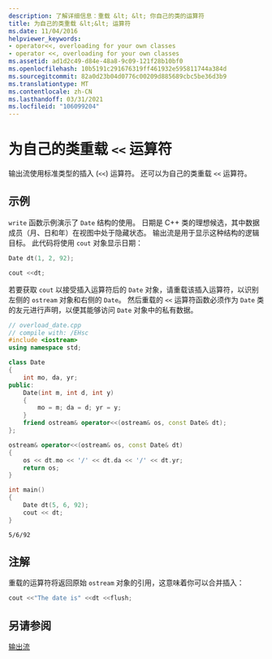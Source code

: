```yaml
---
description: 了解详细信息：重载 &lt; &lt; 你自己的类的运算符
title: 为自己的类重载 &lt;&lt; 运算符
ms.date: 11/04/2016
helpviewer_keywords:
- operator<<, overloading for your own classes
- operator <<, overloading for your own classes
ms.assetid: ad1d2c49-d84e-48a8-9c09-121f28b10bf0
ms.openlocfilehash: 10b5191c291676319ff461932e595811744a384d
ms.sourcegitcommit: 82a0d23b04d0776c00209d885689cbc5be36d3b9
ms.translationtype: MT
ms.contentlocale: zh-CN
ms.lasthandoff: 03/31/2021
ms.locfileid: "106099204"
---
```

# <a name="overloading-the--operator-for-your-own-classes"></a>为自己的类重载 `<<` 运算符

输出流使用标准类型的插入 (`<<`) 运算符。 还可以为自己的类重载 `<<` 运算符。

## <a name="example"></a>示例

`write` 函数示例演示了 `Date` 结构的使用。 日期是 C++ 类的理想候选，其中数据成员（月、日和年）在视图中处于隐藏状态。 输出流是用于显示这种结构的逻辑目标。 此代码将使用 `cout` 对象显示日期：

```cpp
Date dt(1, 2, 92);

cout <<dt;
```

若要获取 `cout` 以接受插入运算符后的 `Date` 对象，请重载该插入运算符，以识别左侧的 `ostream` 对象和右侧的 `Date`。 然后重载的 `<<` 运算符函数必须作为 `Date` 类的友元进行声明，以便其能够访问 `Date` 对象中的私有数据。

```cpp
// overload_date.cpp
// compile with: /EHsc
#include <iostream>
using namespace std;

class Date
{
    int mo, da, yr;
public:
    Date(int m, int d, int y)
    {
        mo = m; da = d; yr = y;
    }
    friend ostream& operator<<(ostream& os, const Date& dt);
};

ostream& operator<<(ostream& os, const Date& dt)
{
    os << dt.mo << '/' << dt.da << '/' << dt.yr;
    return os;
}

int main()
{
    Date dt(5, 6, 92);
    cout << dt;
}
```

```Output
5/6/92
```

## <a name="remarks"></a>注解

重载的运算符将返回原始 `ostream` 对象的引用，这意味着你可以合并插入：

```cpp
cout <<"The date is" <<dt <<flush;
```

## <a name="see-also"></a>另请参阅

[输出流](../standard-library/output-streams.md)
